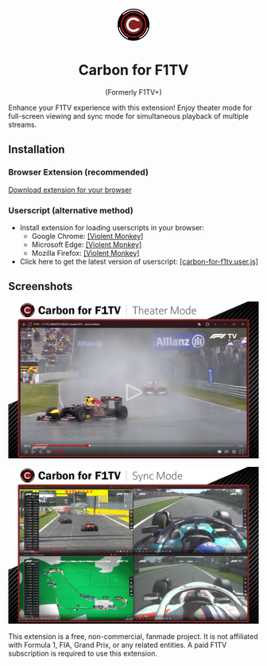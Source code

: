 <p align="center">
 <img src="./description/logo_128.png" width="64" />
</p>
<h1 align="center">Carbon for F1TV</h1>
<p align="center">(Formerly F1TV+)</p>


Enhance your F1TV experience with this extension! Enjoy theater mode for full-screen viewing and sync mode for simultaneous playback of multiple streams.

## Installation

### Browser Extension (recommended)
[Download extension for your browser](https://carbon-for-f1tv.github.io/)

### Userscript (alternative method)
* Install extension for loading userscripts in your browser:
  * Google Chrome: [[Violent Monkey]](https://chromewebstore.google.com/detail/violentmonkey/jinjaccalgkegednnccohejagnlnfdag)
  * Microsoft Edge: [[Violent Monkey]](https://microsoftedge.microsoft.com/addons/detail/violentmonkey/eeagobfjdenkkddmbclomhiblgggliao)
  * Mozilla Firefox: [[Violent Monkey]](https://addons.mozilla.org/firefox/addon/violentmonkey/)
* Click here to get the latest version of userscript: [[carbon-for-f1tv.user.js]](https://github.com/Carbon-for-F1TV/Carbon-for-F1TV/raw/master/extension/carbon-for-f1tv.user.js)


## Screenshots

![Theater Mode](description/screenshot_01.png)

![Sync Mode](description/screenshot_02.png)

This extension is a free, non-commercial, fanmade project. It is not affiliated with Formula 1, FIA, Grand Prix, or any related entities. A paid F1TV subscription is required to use this extension.
